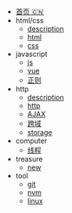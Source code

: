 
- [首页 :cn:](/README.md)
- html/css
    - [description](/html/description.md)
    - [html](/html/html.md)
    - [css](/html/css.md)
- javascript
    - [js](/javascript/js.md)
    - [vue](/javascript/vue.md)
    - [正则](/javascript/正则.md)
- http
    - [description](/http/description.md)
    - [http](/http/http.md)
    - [AJAX](/http/AJAX.md)
    - [跨域](/http/cross.md)
    - [storage](/http/storage.md)
- computer
    - [线程](/computer/线程.md)
- treasure
    - [new](/treasure/experience.md)
- tool
    - [git](/tool/git.md)
    - [nvm](/tool/nvm.md)
    - [linux](/tool/linux.md)